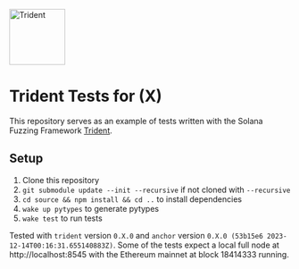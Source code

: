 <p align="left">
  <img height="100" width="100" src="https://abchprod.wpengine.com/wp-content/uploads/2024/05/Trident-Color.png" alt="Trident"/>
</p>

# Trident Tests for (X)
This repository serves as an example of tests written with the Solana Fuzzing Framework [Trident](https://github.com/Ackee-Blockchain/trident).


## Setup

1. Clone this repository
2. `git submodule update --init --recursive` if not cloned with `--recursive`
3. `cd source && npm install && cd ..` to install dependencies
4. `wake up pytypes` to generate pytypes
5. `wake test` to run tests

Tested with `trident` version `0.X.0` and `anchor` version `0.X.0 (53b15e6 2023-12-14T00:16:31.655140883Z)`. Some of the tests expect a local full node at http://localhost:8545 with the Ethereum mainnet at block 18414333 running.
